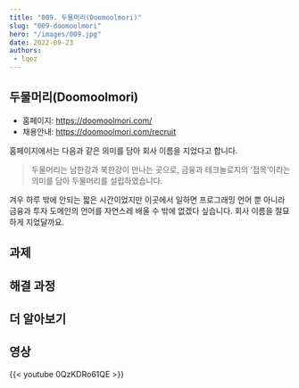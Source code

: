 ```yaml
---
title: "009. 두물머리(Doomoolmori)"
slug: "009-doomoolmori"
hero: "/images/009.jpg"
date: 2022-09-23
authors:
 - lqez
---
```


## 두물머리(Doomoolmori)

 - 홈페이지: <https://doomoolmori.com/>
 - 채용안내: <https://doomoolmori.com/recruit>

홈페이지에서는 다음과 같은 의미를 담아 회사 이름을 지었다고 합니다.

> 두물머리는 남한강과 북한강이 만나는 곳으로, 금융과 테크놀로지의 ‘접목’이라는 의미를 담아 두물머리를 설립하였습니다.

겨우 하루 밖에 안되는 짧은 시간이었지만 이곳에서 일하면 프로그래밍 언어 뿐 아니라
금융과 투자 도메인의 언어를 자연스레 배울 수 밖에 없겠다 싶습니다. 회사 이름을 절묘하게 지었달까요.

## 과제
## 해결 과정
## 더 알아보기
## 영상
{{< youtube 0QzKDRo61QE >}}
